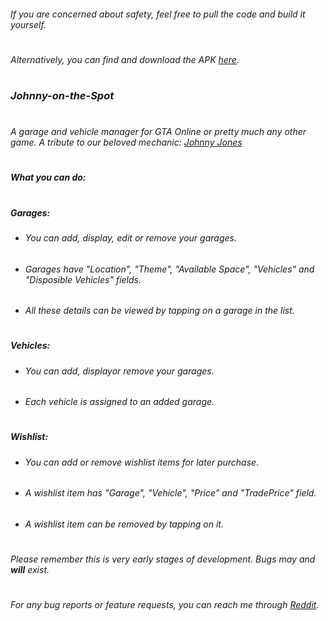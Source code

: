 ###### _If you are concerned about safety, feel free to pull the code and build it yourself._
#
###### _Alternatively, you can find and download the APK [here](./apk/)._
#
### _Johnny-on-the-Spot_
#
###### A garage and vehicle manager for GTA Online or pretty much any other game. A tribute to our beloved mechanic: [Johnny Jones](https://gta.fandom.com/wiki/Garage_Mechanic)
#
#### _What you can do:_
#
##### _Garages:_
* ###### You can add, display, edit or remove your garages.
* ###### Garages have "Location", "Theme", "Available Space", "Vehicles" and "Disposible Vehicles" fields.
* ###### All these details can be viewed by tapping on a garage in the list.
#
##### _Vehicles:_
* ###### You can add, displayor remove your garages.
* ###### Each vehicle is assigned to an added garage.
#
##### _Wishlist:_
* ###### You can add or remove wishlist items for later purchase.
* ###### A wishlist item has "Garage", "Vehicle", "Price" and "TradePrice" field.
* ###### A wishlist item can be removed by tapping on it.
#
###### _Please remember this is very early stages of development. Bugs may and **will** exist._
#
###### _For any bug reports or feature requests, you can reach me through [Reddit](https://www.reddit.com/user/yedifaktoriyel)._

